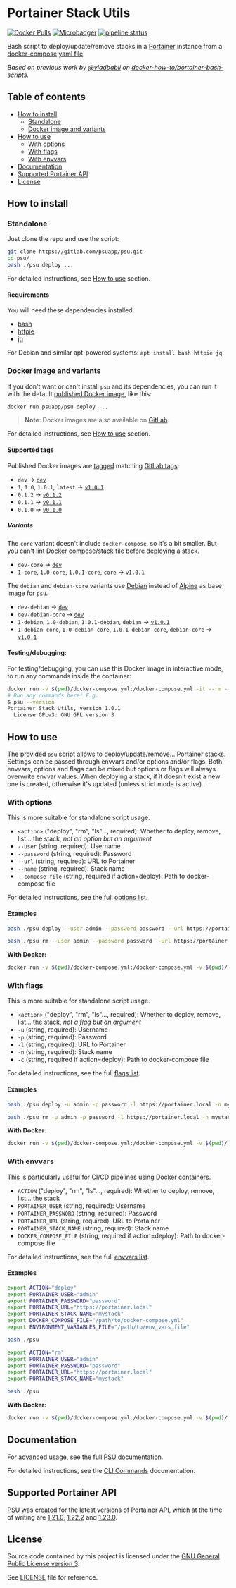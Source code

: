 <h1>Portainer Stack Utils</h1>
<div class="docsify-hidden">

[![Docker Pulls](https://img.shields.io/docker/pulls/psuapp/psu.svg)](https://hub.docker.com/r/psuapp/psu/)
[![Microbadger](https://images.microbadger.com/badges/image/psuapp/psu.svg)](http://microbadger.com/images/psuapp/psu "Image size")
[![pipeline status](https://gitlab.com/psuapp/psu/badges/master/pipeline.svg)](https://gitlab.com/psuapp/psu/commits/master)

Bash script to deploy/update/remove stacks in a [Portainer](https://portainer.io/) instance from a [docker-compose](https://docs.docker.com/compose) [yaml file](https://docs.docker.com/compose/compose-file).

_Based on previous work by [@vladbabii](https://github.com/vladbabii) on [docker-how-to/portainer-bash-scripts](https://github.com/docker-how-to/portainer-bash-scripts)._

<h2>Table of contents</h2>
<!-- Generated by https://github.com/mcpride/atom-mdtoc -->
<!-- MDTOC maxdepth:2 firsth1:2 numbering:0 flatten:0 bullets:1 updateOnSave:1 -->

- [How to install](#how-to-install)   
   - [Standalone](#standalone)   
   - [Docker image and variants](#docker-image-and-variants)   
- [How to use](#how-to-use)   
   - [With options](#with-options)   
   - [With flags](#with-flags)   
   - [With envvars](#with-envvars)   
- [Documentation](#documentation)   
- [Supported Portainer API](#supported-portainer-api)   
- [License](#license)   

<!-- /MDTOC -->
</div>

## How to install

### Standalone

Just clone the repo and use the script:

```bash
git clone https://gitlab.com/psuapp/psu.git
cd psu/
bash ./psu deploy ...
```

For detailed instructions, see [How to use](#how-to-use) section.

#### Requirements

You will need these dependencies installed:

- [bash](https://www.gnu.org/software/bash/)
- [httpie](https://httpie.org/)
- [jq](https://stedolan.github.io/jq/)

For Debian and similar apt-powered systems: `apt install bash httpie jq`.

### Docker image and variants

If you don't want or can't install `psu` and its dependencies, you can run it with the default [published Docker image](https://hub.docker.com/r/psuapp/psu), like this:
```bash
docker run psuapp/psu deploy ...
```
> **Note**: Docker images are also available on [GitLab](https://gitlab.com/psuapp/psu/container_registry).

For detailed instructions, see [How to use](#how-to-use) section.

#### Supported tags

Published Docker images are [tagged](https://hub.docker.com/r/psuapp/psu/tags) matching [GitLab tags](https://gitlab.com/psuapp/psu/-/tags):

-	`dev` -> [`dev`](https://gitlab.com/psuapp/psu/-/tags/dev)
-	`1`, `1.0`, `1.0.1`, `latest` -> [`v1.0.1`](https://gitlab.com/psuapp/psu/-/tags/v1.0.1)
-	`0.1.2` -> [`v0.1.2`](https://gitlab.com/psuapp/psu/-/tags/v0.1.2)
-	`0.1.1` -> [`v0.1.1`](https://gitlab.com/psuapp/psu/-/tags/v0.1.1)
-	`0.1.0` -> [`v0.1.0`](https://gitlab.com/psuapp/psu/-/tags/v0.1.0)

##### Variants

The `core` variant doesn't include `docker-compose`, so it's a bit smaller.
But you can't lint Docker compose/stack file before deploying a stack.
-	`dev-core` -> [`dev`](https://gitlab.com/psuapp/psu/-/tags/dev)
-	`1-core`, `1.0-core`, `1.0.1-core`, `core` -> [`v1.0.1`](https://gitlab.com/psuapp/psu/-/tags/v1.0.1)

The `debian` and `debian-core` variants use [Debian](https://www.debian.org) instead of [Alpine](https://alpinelinux.org/) as base image for `psu`.
-	`dev-debian` -> [`dev`](https://gitlab.com/psuapp/psu/-/tags/dev)
-	`dev-debian-core` -> [`dev`](https://gitlab.com/psuapp/psu/-/tags/dev)
-	`1-debian`, `1.0-debian`, `1.0.1-debian`, `debian` -> [`v1.0.1`](https://gitlab.com/psuapp/psu/-/tags/v1.0.1)
-	`1-debian-core`, `1.0-debian-core`, `1.0.1-debian-core`, `debian-core` -> [`v1.0.1`](https://gitlab.com/psuapp/psu/-/tags/v1.0.1)


#### Testing/debugging:

For testing/debugging, you can use this Docker image in interactive mode, to run any commands inside the container:
```bash
docker run -v $(pwd)/docker-compose.yml:/docker-compose.yml -it --rm --entrypoint bash psuapp/psu
# Run any commands here! E.g.
$ psu --version
Portainer Stack Utils, version 1.0.1
  License GPLv3: GNU GPL version 3
```

## How to use

The provided `psu` script allows to deploy/update/remove... Portainer stacks. Settings can be passed through envvars and/or options and/or flags. Both envvars, options and flags can be mixed but options or flags will always overwrite envvar values. When deploying a stack, if it doesn't exist a new one is created, otherwise it's updated (unless strict mode is active).

### With options

This is more suitable for standalone script usage.

- `<action>` ("deploy", "rm", "ls"..., required): Whether to deploy, remove, list... the stack, _not an option but an argument_
- `--user` (string, required): Username
- `--password` (string, required): Password
- `--url` (string, required): URL to Portainer
- `--name` (string, required): Stack name
- `--compose-file` (string, required if action=deploy): Path to docker-compose file

For detailed instructions, see the full [options list](docs/README.md#available-options).

#### Examples

```bash
bash ./psu deploy --user admin --password password --url https://portainer.local --name mystack --compose-file /path/to/docker-compose.yml --env-file /path/to/env_vars_file
```

```bash
bash ./psu rm --user admin --password password --url https://portainer.local --name mystack
```

**With Docker:**
```bash
docker run -v $(pwd)/docker-compose.yml:/docker-compose.yml -v $(pwd)/.env:/.env psuapp/psu deploy --user admin --password password --url https://portainer.local --name mystack --compose-file docker-compose.yml --env-file .env
```

### With flags

This is more suitable for standalone script usage.

- `<action>` ("deploy", "rm", "ls"..., required): Whether to deploy, remove, list... the stack, _not a flag but an argument_
- `-u` (string, required): Username
- `-p` (string, required): Password
- `-l` (string, required): URL to Portainer
- `-n` (string, required): Stack name
- `-c` (string, required if action=deploy): Path to docker-compose file

For detailed instructions, see the full [flags list](docs/README.md#available-options).

#### Examples

```bash
bash ./psu deploy -u admin -p password -l https://portainer.local -n mystack -c /path/to/docker-compose.yml -g /path/to/env_vars_file
```

```bash
bash ./psu rm -u admin -p password -l https://portainer.local -n mystack
```

**With Docker:**
```bash
docker run -v $(pwd)/docker-compose.yml:/docker-compose.yml -v $(pwd)/.env:/.env psuapp/psu deploy -u admin -p password -l https://portainer.local -n mystack -c docker-compose.yml -g .env
```

### With envvars

This is particularly useful for [CI](https://en.wikipedia.org/wiki/Continuous_integration)/[CD](https://en.wikipedia.org/wiki/Continuous_deployment) pipelines using Docker containers.

- `ACTION` ("deploy", "rm", "ls"..., required): Whether to deploy, remove, list... the stack
- `PORTAINER_USER` (string, required): Username
- `PORTAINER_PASSWORD` (string, required): Password
- `PORTAINER_URL` (string, required): URL to Portainer
- `PORTAINER_STACK_NAME` (string, required): Stack name
- `DOCKER_COMPOSE_FILE` (string, required if action=deploy): Path to docker-compose file

For detailed instructions, see the full [envvars list](docs/README.md#available-environment-variables).

#### Examples

```bash
export ACTION="deploy"
export PORTAINER_USER="admin"
export PORTAINER_PASSWORD="password"
export PORTAINER_URL="https://portainer.local"
export PORTAINER_STACK_NAME="mystack"
export DOCKER_COMPOSE_FILE="/path/to/docker-compose.yml"
export ENVIRONMENT_VARIABLES_FILE="/path/to/env_vars_file"

bash ./psu
```

```bash
export ACTION="rm"
export PORTAINER_USER="admin"
export PORTAINER_PASSWORD="password"
export PORTAINER_URL="https://portainer.local"
export PORTAINER_STACK_NAME="mystack"

bash ./psu
```

**With Docker:**
```bash
docker run -v $(pwd)/docker-compose.yml:/docker-compose.yml -v $(pwd)/.env:/.env -e ACTION="deploy" -e PORTAINER_USER="admin" -e PORTAINER_PASSWORD="password" -e PORTAINER_URL="https://portainer.local" -e PORTAINER_STACK_NAME="mystack" -e DOCKER_COMPOSE_FILE="docker-compose.yml" -e ENVIRONMENT_VARIABLES_FILE=".env" psuapp/psu
```

## Documentation

<div class="docsify-hidden">
For advanced usage, see the full <a href="https://psuapp.gitlab.io/psu/1-0-stable"><abbr title="Portainer Stack Utils">PSU</abbr> documentation</a>.
</div>

For detailed instructions, see the [CLI Commands](docs/README.md) documentation.

## Supported Portainer API

<abbr title="Portainer Stack Utils">PSU</abbr> was created for the latest versions of Portainer API, which at the time of writing are [1.21.0](https://app.swaggerhub.com/apis/deviantony/Portainer/1.21.0), [1.22.2](https://app.swaggerhub.com/apis/deviantony/Portainer/1.22.2) and [1.23.0](https://app.swaggerhub.com/apis/deviantony/Portainer/1.23.0).

## License

Source code contained by this project is licensed under the [GNU General Public License version 3](https://www.gnu.org/licenses/gpl-3.0.en.html).

See [LICENSE](LICENSE) file for reference.

